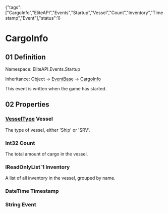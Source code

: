 {"tags":["CargoInfo","EliteAPI","Events","Startup","Vessel","Count","Inventory","Timestamp","Event"],"status":1}

# CargoInfo

## 01 Definition

Namespace: <span class='code'>EliteAPI.Events.Startup</span>

Inheritance: <span class='code'>Object</span> → <span class='code'>[EventBase](../../EliteAPI/Events/EventBase.html)</span> → <span class='code'>[CargoInfo](../../../EliteAPI/Events/Startup/CargoInfo.html)</span>



This event is written when the game has started.



## 02 Properties

### <span class='code'>[VesselType](../../../EliteAPI/Events/Startup/VesselType.html)</span> Vessel



The type of vessel, either 'Ship' or 'SRV'.



### <span class='code'>Int32</span> Count



The total amount of cargo in the vessel.



### <span class='code'>IReadOnlyList`1</span> Inventory



A list of all inventory in the vessel, grouped by name.



### <span class='code'>DateTime</span> Timestamp

### <span class='code'>String</span> Event

